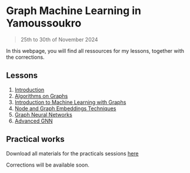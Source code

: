 # Graph Machine Learning in Yamoussoukro 
> 25th to 30th of November 2024

In this webpage, you will find all ressources for my lessons, together with the
corrections. 

## Lessons

1. [Introduction](/gml/1_introduction_to_graphs.html)
2. [Algorithms on Graphs](/gml/2_Algorithms_on_graphs.html)
3. [Introduction to Machine Learning with
  Graphs](/gml/3_Intro_ML_on_Graphs.html)
4. [Node and Graph Embeddings Techniques](/gml/4_Graph_Embedding.html)
5. [Graph Neural Networks](/gml/5_GNN.pdf)
6. [Advanced GNN](/gml/6_Advanced_GNN.html)

## Practical works

Download all materials for the practicals sessions [here](/gml/practical.zip)

Corrections will be available soon. 
